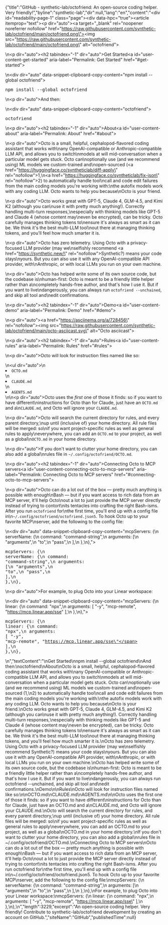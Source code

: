 {"title":"GitHub - synthetic-lab/octofriend: An open-source coding helper. Very friendly!","byline":"synthetic-lab","dir":null,"lang":"en","content":"<div id=\"readability-page-1\" class=\"page\"><div data-hpc=\"true\"><article itemprop=\"text\"><p dir=\"auto\"><a target=\"_blank\" rel=\"noopener noreferrer nofollow\" href=\"https://raw.githubusercontent.com/synthetic-lab/octofriend/main/octofriend.png\"><img src=\"https://raw.githubusercontent.com/synthetic-lab/octofriend/main/octofriend.png\" alt=\"octofriend\"></a></p>\n<p dir=\"auto\"><h2 tabindex=\"-1\" dir=\"auto\">Get Started</h2><a id=\"user-content-get-started\" aria-label=\"Permalink: Get Started\" href=\"#get-started\"></a></p>\n<div dir=\"auto\" data-snippet-clipboard-copy-content=\"npm install --global octofriend\"><pre>npm install --global octofriend</pre></div>\n<p dir=\"auto\">And then:</p>\n<div dir=\"auto\" data-snippet-clipboard-copy-content=\"octofriend\"><pre>octofriend</pre></div>\n<p dir=\"auto\"><h2 tabindex=\"-1\" dir=\"auto\">About</h2><a id=\"user-content-about\" aria-label=\"Permalink: About\" href=\"#about\"></a></p>\n<p dir=\"auto\">Octo is a small, helpful, cephalopod-flavored coding assistant that works with\nany OpenAI-compatible or Anthropic-compatible LLM API, and allows you to switch\nmodels at will mid-conversation when a particular model gets stuck. Octo can\noptionally use (and we recommend using) ML models we custom-trained and\nopen-sourced (<a href=\"https://huggingface.co/syntheticlab/diff-apply\" rel=\"nofollow\">1</a>,\n<a href=\"https://huggingface.co/syntheticlab/fix-json\" rel=\"nofollow\">2</a>) to automatically handle tool\ncall and code edit failures from the main coding models you're working with:\nthe autofix models work with any coding LLM. Octo wants to help you because\nOcto is your friend.</p>\n<p dir=\"auto\">Octo works great with GPT-5, Claude 4, GLM-4.5, and Kimi K2 (although you can\nuse it with pretty much anything!). Correctly handling multi-turn responses,\nespecially with thinking models like GPT-5 and Claude 4 (whose content may\neven be encrypted), can be tricky. Octo carefully manages thinking tokens to\nensure it's always as smart as it can be. We think it's the best multi-LLM tool\nout there at managing thinking tokens, and you'll feel how much smarter it is.</p>\n<p dir=\"auto\">Octo has zero telemetry. Using Octo with a privacy-focused LLM provider (may we\nselfishly recommend <a href=\"https://synthetic.new/\" rel=\"nofollow\">Synthetic</a>?) means your code stays\nyours. But you can also use it with any OpenAI-compatible API provider, with\nAnthropic, or with local LLMs you run on your own machine.</p>\n<p dir=\"auto\">Octo has helped write some of its own source code, but the codebase is\nhuman-first: Octo is meant to be a friendly little helper rather than a\ncompletely hands-free author, and that's how I use it. But if you want to live\ndangerously, you can always run <code>octofriend --unchained</code>, and skip all tool and\nedit confirmations.</p>\n<p dir=\"auto\"><h2 tabindex=\"-1\" dir=\"auto\">Demo</h2><a id=\"user-content-demo\" aria-label=\"Permalink: Demo\" href=\"#demo\"></a></p>\n<p dir=\"auto\"><a href=\"https://asciinema.org/a/728456\" rel=\"nofollow\"><img src=\"https://raw.githubusercontent.com/synthetic-lab/octofriend/main/octo-asciicast.svg\" alt=\"Octo asciicast\"></a></p>\n<p dir=\"auto\"><h2 tabindex=\"-1\" dir=\"auto\">Rules</h2><a id=\"user-content-rules\" aria-label=\"Permalink: Rules\" href=\"#rules\"></a></p>\n<p dir=\"auto\">Octo will look for instruction files named like so:</p>\n<ul dir=\"auto\">\n<li><code>OCTO.md</code></li>\n<li><code>CLAUDE.md</code></li>\n<li><code>AGENTS.md</code></li>\n</ul>\n<p dir=\"auto\">Octo uses the <em>first</em> one of those it finds: so if you want to have different\ninstructions for Octo than for Claude, just have an <code>OCTO.md</code> and a\n<code>CLAUDE.md</code>, and Octo will ignore your <code>CLAUDE.md</code>.</p>\n<p dir=\"auto\">Octo will search the current directory for rules, and every parent directory,\nup until (inclusive of) your home directory. All rule files will be merged: so\nif you want project-specific rules as well as general rules to apply\neverywhere, you can add an <code>OCTO.md</code> to your project, as well as a global\n<code>OCTO.md</code> in your home directory.</p>\n<p dir=\"auto\">If you don't want to clutter your home directory, you can also add a global\nrules file in <code>~/.config/octofriend/OCTO.md</code>.</p>\n<p dir=\"auto\"><h2 tabindex=\"-1\" dir=\"auto\">Connecting Octo to MCP servers</h2><a id=\"user-content-connecting-octo-to-mcp-servers\" aria-label=\"Permalink: Connecting Octo to MCP servers\" href=\"#connecting-octo-to-mcp-servers\"></a></p>\n<p dir=\"auto\">Octo can do a lot out of the box — pretty much anything is possible with enough\nBash — but if you want access to rich data from an MCP server, it'll help Octo\nout a lot to just provide the MCP server directly instead of trying to contort\nits tentacles into crafting the right Bash-isms. After you run <code>octofriend</code> for\nthe first time, you'll end up with a config file in\n<code>~/.config/octofriend/octofriend.json5</code>. To hook Octo up to your favorite MCP\nserver, add the following to the config file:</p>\n<div dir=\"auto\" data-snippet-clipboard-copy-content=\"mcpServers: {\n  serverName: {\n    command: &quot;command-string&quot;,\n    arguments: [\n      &quot;arguments&quot;,\n      &quot;to&quot;,\n      &quot;pass&quot;,\n    ],\n  },\n},\"><pre><span>mcpServers</span>: <span>{</span>\n  <span>serverName</span>: <span>{</span>\n    <span>command</span>: <span>\"command-string\"</span><span>,</span>\n    <span>arguments</span>: <span>[</span>\n      <span>\"arguments\"</span><span>,</span>\n      <span>\"to\"</span><span>,</span>\n      <span>\"pass\"</span><span>,</span>\n    <span>]</span><span>,</span>\n  <span>}</span><span>,</span>\n<span>}</span><span>,</span></pre></div>\n<p dir=\"auto\">For example, to plug Octo into your Linear workspace:</p>\n<div dir=\"auto\" data-snippet-clipboard-copy-content=\"mcpServers: {\n  linear: {\n    command: &quot;npx&quot;,\n    arguments: [ &quot;-y&quot;, &quot;mcp-remote&quot;, &quot;https://mcp.linear.app/sse&quot; ],\n  },\n},\"><pre><span>mcpServers</span>: <span>{</span>\n  <span>linear</span>: <span>{</span>\n    <span>command</span>: <span>\"npx\"</span><span>,</span>\n    <span>arguments</span>: <span>[</span> <span>\"-y\"</span><span>,</span> <span>\"mcp-remote\"</span><span>,</span> <span>\"https://mcp.linear.app/sse\"</span> <span>]</span><span>,</span>\n  <span>}</span><span>,</span>\n<span>}</span><span>,</span></pre></div>\n</article></div></div>","textContent":"\nGet Started\nnpm install --global octofriend\nAnd then:\noctofriend\nAbout\nOcto is a small, helpful, cephalopod-flavored coding assistant that works with\nany OpenAI-compatible or Anthropic-compatible LLM API, and allows you to switch\nmodels at will mid-conversation when a particular model gets stuck. Octo can\noptionally use (and we recommend using) ML models we custom-trained and\nopen-sourced (1,\n2) to automatically handle tool\ncall and code edit failures from the main coding models you're working with:\nthe autofix models work with any coding LLM. Octo wants to help you because\nOcto is your friend.\nOcto works great with GPT-5, Claude 4, GLM-4.5, and Kimi K2 (although you can\nuse it with pretty much anything!). Correctly handling multi-turn responses,\nespecially with thinking models like GPT-5 and Claude 4 (whose content may\neven be encrypted), can be tricky. Octo carefully manages thinking tokens to\nensure it's always as smart as it can be. We think it's the best multi-LLM tool\nout there at managing thinking tokens, and you'll feel how much smarter it is.\nOcto has zero telemetry. Using Octo with a privacy-focused LLM provider (may we\nselfishly recommend Synthetic?) means your code stays\nyours. But you can also use it with any OpenAI-compatible API provider, with\nAnthropic, or with local LLMs you run on your own machine.\nOcto has helped write some of its own source code, but the codebase is\nhuman-first: Octo is meant to be a friendly little helper rather than a\ncompletely hands-free author, and that's how I use it. But if you want to live\ndangerously, you can always run octofriend --unchained, and skip all tool and\nedit confirmations.\nDemo\n\nRules\nOcto will look for instruction files named like so:\n\nOCTO.md\nCLAUDE.md\nAGENTS.md\n\nOcto uses the first one of those it finds: so if you want to have different\ninstructions for Octo than for Claude, just have an OCTO.md and a\nCLAUDE.md, and Octo will ignore your CLAUDE.md.\nOcto will search the current directory for rules, and every parent directory,\nup until (inclusive of) your home directory. All rule files will be merged: so\nif you want project-specific rules as well as general rules to apply\neverywhere, you can add an OCTO.md to your project, as well as a global\nOCTO.md in your home directory.\nIf you don't want to clutter your home directory, you can also add a global\nrules file in ~/.config/octofriend/OCTO.md.\nConnecting Octo to MCP servers\nOcto can do a lot out of the box — pretty much anything is possible with enough\nBash — but if you want access to rich data from an MCP server, it'll help Octo\nout a lot to just provide the MCP server directly instead of trying to contort\nits tentacles into crafting the right Bash-isms. After you run octofriend for\nthe first time, you'll end up with a config file in\n~/.config/octofriend/octofriend.json5. To hook Octo up to your favorite MCP\nserver, add the following to the config file:\nmcpServers: {\n  serverName: {\n    command: \"command-string\",\n    arguments: [\n      \"arguments\",\n      \"to\",\n      \"pass\",\n    ],\n  },\n},\nFor example, to plug Octo into your Linear workspace:\nmcpServers: {\n  linear: {\n    command: \"npx\",\n    arguments: [ \"-y\", \"mcp-remote\", \"https://mcp.linear.app/sse\" ],\n  },\n},\n","length":3229,"excerpt":"An open-source coding helper. Very friendly! Contribute to synthetic-lab/octofriend development by creating an account on GitHub.","siteName":"GitHub","publishedTime":null}